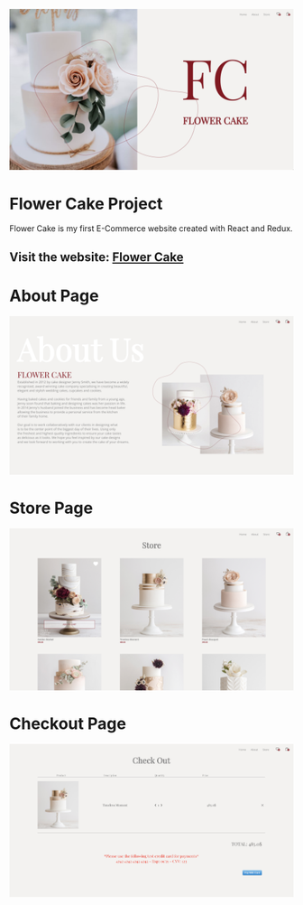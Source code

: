 
![](Images/HomePage.png)

# Flower Cake Project

Flower Cake is my first E-Commerce website created with React and Redux.

## Visit the website: [Flower Cake](https://flower-cake.vercel.app/)

#  About Page
![](Images/AboutPage.png)

# Store Page
![](Images/StorePage.png)

# Checkout Page
![](Images/CheckoutPage.png)
